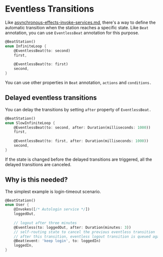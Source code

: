 # Eventless Transitions

Like [asynchronous-effects-invoke-services.md](asynchronous-effects-invoke-services.md "mention"), there's a way to define the automatic transition when the station reaches a specific state. Like `Beat` annotation, you can use `EventlessBeat` annotation for this purpose.&#x20;

```dart
@BeatStation()
enum InfiniteLoop {
    @EventlessBeat(to: second)
    first,
    
    @EventlessBeat(to: first)
    second,
}
```

You can use other properties in `Beat` annotation, `actions` and `conditions.`

## Delayed eventless transitions

You can delay the transitions by setting `after` property of `EventlessBeat.`

```dart
@BeatStation()
enum SlowInfiniteLoop {
    @EventlessBeat(to: second, after: Duration(milliseconds: 1000))
    first,
    
    @EventlessBeat(to: first, after: Duration(milliseconds: 1000))
    second,
}
```

If the state is changed before the delayed transitions are triggered, all the delayed transitions are canceled.

## Why is this needed?&#x20;

The simplest example is login-timeout scenario.

```dart
@BeatStation()
enum User {
    @Invokes([/* Autologin service */])
    loggedOut,
    
    // logout after three minutes
    @Eventless(to: loggedOut, after: Duration(minutes: 3))
    // self-routing state to cancel the previous eventless transition
    // after this transition, eventless logout transition is queued again.
    @Beat(event: 'keep login', to: loggedIn)
    loggedIn,
}
```
